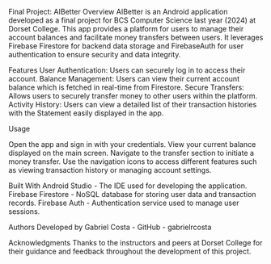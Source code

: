 Final Project: AIBetter
Overview
AIBetter is an Android application developed as a final project for BCS Computer Science last year (2024) at Dorset College.
This app provides a platform for users to manage their account balances and facilitate money transfers between users.
It leverages Firebase Firestore for backend data storage and FirebaseAuth for user authentication to ensure security and data integrity.

Features
User Authentication: Users can securely log in to access their account.
Balance Management: Users can view their current account balance which is fetched in real-time from Firestore.
Secure Transfers: Allows users to securely transfer money to other users within the platform.
Activity History: Users can view a detailed list of their transaction histories with the Statement easily displayed in the app.

Usage

Open the app and sign in with your credentials.
View your current balance displayed on the main screen.
Navigate to the transfer section to initiate a money transfer.
Use the navigation icons to access different features such as viewing transaction history or managing account settings.

Built With
Android Studio - The IDE used for developing the application.
Firebase Firestore - NoSQL database for storing user data and transaction records.
Firebase Auth - Authentication service used to manage user sessions.

Authors
Developed by Gabriel Costa - GitHub - gabrielrcosta

Acknowledgments
Thanks to the instructors and peers at Dorset College for their guidance and feedback throughout the development of this project.
